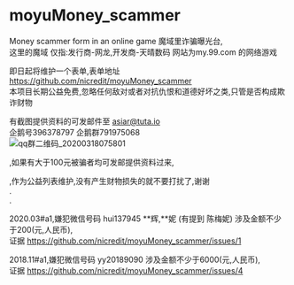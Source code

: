 # moyuMoney_scammer
Money scammer form in an online game
魔域里诈骗曝光台,  
这里的魔域 仅指:发行商-网龙,开发商-天晴数码 网站为my.99.com 的网络游戏 

即日起将维护一个表单,表单地址  https://github.com/nicredit/moyuMoney_scammer    
本项目长期公益免费,忽略任何敌对或者对抗仇恨和道德好坏之类,只管是否构成欺诈财物


有截图提供资料的可发邮件至 asiar@tuta.io    
企鹅号396378797 企鹅群791975068   
![qq群二维码_20200318075801](https://user-images.githubusercontent.com/61865009/76913745-ec0ef900-68f2-11ea-8942-c27fa94a2576.png)

,如果有大于100元被骗者均可发邮提供资料过来,  


,作为公益列表维护,没有产生财物损失的就不要打扰了,谢谢   
.  
.

2020.03#a1,嫌犯微信号码 hui137945  **辉,**妮 (有提到  陈梅妮) 涉及金额不少于200(元,人民币),  
证据 https://github.com/nicredit/moyuMoney_scammer/issues/1     

2018.11#a1,嫌犯微信号码 yy20189090 涉及金额不少于6000(元,人民币),  
证据 https://github.com/nicredit/moyuMoney_scammer/issues/4  

